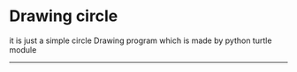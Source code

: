 # Drawing circle
it is just a simple circle Drawing program which is made by python turtle module
__________________________________________________________________________________
